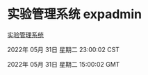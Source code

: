 # 实验管理系统 expadmin
[实验管理系统](http://59.174.26.83:56808/expadmin-782313d2-e1b1-4ea7-932e-3a55e6a1a4d0/)

2022年 05月 31日 星期二 23:00:02 CST

2022年 05月 31日 星期二 15:00:02 GMT

